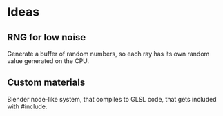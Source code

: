 # Ideas
## RNG for low noise
Generate a buffer of random numbers, so each ray has its own random value generated on the CPU.

## Custom materials
Blender node-like system, that compiles to GLSL code, that gets included with #include.
